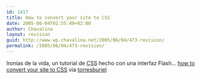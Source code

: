 ```yaml
---
id: 1417
title: How to convert your site to CSS
date: 2005-06-04T02:55:49+02:00
author: Chavalina
layout: revision
guid: http://www.wp.chavalina.net/2005/06/04/473-revision/
permalink: /2005/06/04/473-revision/
---
```

Iron&iacute;as de la vida, un tutorial de <acronym title="Cascade Style Sheets">CSS</acronym> hecho con una interfaz Flash&#8230; <a href="http://www.macromedia.com/newsletters/edge/may2005/index.html?sectionIndex=3&#038;trackingid=BIDD" target="_blank">how to convert your site to CSS</a> via <a href="http://www.macromedia.com/newsletters/edge/may2005/index.html?sectionIndex=3&#038;trackingid=BIDD" target="_blank">torresburiel</a>